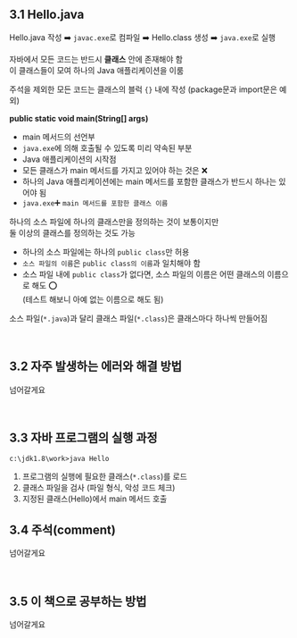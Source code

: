 ## 3.1 Hello.java
Hello.java 작성 :arrow_right: `javac.exe`로 컴파일 :arrow_right: Hello.class 생성 :arrow_right: `java.exe`로 실행

자바에서 모든 코드는 반드시 **클래스** 안에 존재해야 함  
이 클래스들이 모여 하나의 Java 애플리케이션을 이룸

주석을 제외한 모든 코드는 클래스의 블럭 `{}` 내에 작성 (package문과 import문은 예외)

**public static void main(String[] args)**
- main 메서드의 선언부
- `java.exe`에 의해 호출될 수 있도록 미리 약속된 부분
- Java 애플리케이션의 시작점
- 모든 클래스가 main 메서드를 가지고 있어야 하는 것은 :x:
- 하나의 Java 애플리케이션에는 main 메서드를 포함한 클래스가 반드시 하나는 있어야 됨
- `java.exe`:heavy_plus_sign: `main 메서드를 포함한 클래스 이름`

하나의 소스 파일에 하나의 클래스만을 정의하는 것이 보통이지만  
둘 이상의 클래스를 정의하는 것도 가능
- 하나의 소스 파일에는 하나의 `public class`만 허용
- `소스 파일의 이름`은 `public class의 이름`과 일치해야 함
- 소스 파일 내에 `public class`가 없다면, 소스 파일의 이름은 어떤 클래스의 이름으로 해도 :o:  
(테스트 해보니 아예 없는 이름으로 해도 됨)

소스 파일(`*.java`)과 달리 클래스 파일(`*.class`)은 클래스마다 하나씩 만들어짐

<br>

## 3.2 자주 발생하는 에러와 해결 방법
넘어갈게요

<br>

## 3.3 자바 프로그램의 실행 과정
`c:\jdk1.8\work>java Hello`
1. 프로그램의 실행에 필요한 클래스(`*.class`)를 로드
2. 클래스 파일을 검사 (파일 형식, 악성 코드 체크)
3. 지정된 클래스(Hello)에서 main 메서드 호출

 ## 3.4 주석(comment)
 넘어갈게요

<br>

 ## 3.5 이 책으로 공부하는 방법
 넘어갈게요

